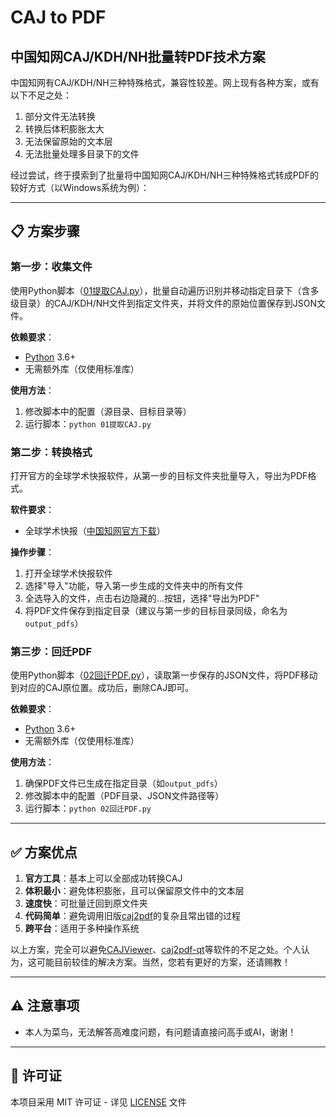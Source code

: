 # CAJ to PDF
## 中国知网CAJ/KDH/NH批量转PDF技术方案

中国知网有CAJ/KDH/NH三种特殊格式，兼容性较差。网上现有各种方案，或有以下不足之处：
1. 部分文件无法转换
2. 转换后体积膨胀太大
3. 无法保留原始的文本层
4. 无法批量处理多目录下的文件

经过尝试，终于摸索到了批量将中国知网CAJ/KDH/NH三种特殊格式转成PDF的较好方式（以Windows系统为例）：

---

## 📋 方案步骤

### 第一步：收集文件
使用Python脚本（[01提取CAJ.py](https://github.com/maguang/caj2pdf/blob/main/01%E6%8F%90%E5%8F%96caj%20.py)），批量自动遍历识别并移动指定目录下（含多级目录）的CAJ/KDH/NH文件到指定文件夹，并将文件的原始位置保存到JSON文件。

**依赖要求**：
- [Python](https://www.python.org/) 3.6+
- 无需额外库（仅使用标准库）

**使用方法**：
1. 修改脚本中的配置（源目录、目标目录等）
2. 运行脚本：`python 01提取CAJ.py`

### 第二步：转换格式
打开官方的全球学术快报软件，从第一步的目标文件夹批量导入，导出为PDF格式。

**软件要求**：
- 全球学术快报（[中国知网官方下载](https://m.cnki.net/mcnkidown/down.html)）

**操作步骤**：
1. 打开全球学术快报软件
2. 选择"导入"功能，导入第一步生成的文件夹中的所有文件
3. 全选导入的文件，点击右边隐藏的...按钮，选择"导出为PDF"
4. 将PDF文件保存到指定目录（建议与第一步的目标目录同级，命名为`output_pdfs`）

### 第三步：回迁PDF
使用Python脚本（[02回迁PDF.py](https://github.com/maguang/caj2pdf/blob/main/02%E5%9B%9E%E8%BF%81PDF.py)），读取第一步保存的JSON文件，将PDF移动到对应的CAJ原位置。成功后，删除CAJ即可。

**依赖要求**：
- [Python](https://www.python.org/) 3.6+
- 无需额外库（仅使用标准库）

**使用方法**：
1. 确保PDF文件已生成在指定目录（如`output_pdfs`）
2. 修改脚本中的配置（PDF目录、JSON文件路径等）
3. 运行脚本：`python 02回迁PDF.py`

---

## ✅ 方案优点

1. **官方工具**：基本上可以全部成功转换CAJ
2. **体积最小**：避免体积膨胀，且可以保留原文件中的文本层
3. **速度快**：可批量迁回到原文件夹
4. **代码简单**：避免调用旧版[caj2pdf](https://github.com/caj2pdf/caj2pdf)的复杂且常出错的过程
5. **跨平台**：适用于多种操作系统

以上方案，完全可以避免[CAJViewer](https://cajviewer.cnki.net/)、[caj2pdf-qt](https://github.com/sainnhe/caj2pdf-qt)等软件的不足之处。个人认为，这可能目前较佳的解决方案。当然，您若有更好的方案，还请赐教！

---

## ⚠️ 注意事项

- 本人为菜鸟，无法解答高难度问题，有问题请直接问高手或AI，谢谢！

---

## 📄 许可证

本项目采用 MIT 许可证 - 详见 [LICENSE](LICENSE) 文件
